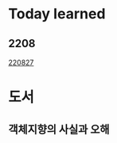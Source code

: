 # Today Iearned

## 2208
[220827](https://github.com/toneofrain/posts/blob/main/Today%20I%20learned/2208/220827.md)



# 도서

## 객체지향의 사실과 오해
<!--stackedit_data:
eyJoaXN0b3J5IjpbMjExMDE1NjE2LC0xNjYwNzU3ODQ4XX0=
-->
